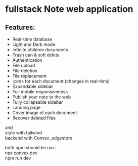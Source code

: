 # fullstack Note web application
## Features:
<ul>
  <li>Real-time database </li>
  <li>Light and Dark mode </li>
  <li>Infinite children documents </li>
  <li>Trash can & soft delete </li>
  <li>Authentication </li>
  <li>File upload</li>
  <li>File deletion</li>
  <li>File replacement</li>
  <li>Icons for each document (changes in real-time)</li>
  <li>Expandable sidebar </li>
  <li>Full mobile responsiveness </li>
  <li>Publish your note to the web </li>
  <li>Fully collapsable sidebar </li>
  <li>Landing page </li>
  <li>Cover image of each document </li>
  <li>Recover deleted files </li>
</ul>

and 
<br/>
style with tailwind
<br/>
backend with Convex ,edgestore


both npm should be run : <br/>
npx convex dev
<br/>
npm run dev





 






